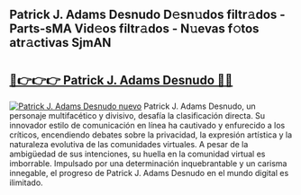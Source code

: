 ## Patrick J. Adams Desnudo D𝚎sn𝚞dos filtr𝚊dos - Parts-sMA Vid𝚎os filtr𝚊dos - N𝚞evas f𝚘tos atr𝚊ctivas SjmAN

# <h2><a href="http://mb8yxj.tromn.icu/?c=Patrick+J.+Adams+Desnudo">🔗👉👉👉 Patrick J. Adams Desnudo 🔗🔗</a></h2>

[![Patrick J. Adams Desnudo nuevo](https://i.imgur.com/pEAQMta.gif)](http://mb8yxj.tromn.icu/?c=Patrick+J.+Adams+Desnudo)
Patrick J. Adams Desnudo, un personaje multifacético y divisivo, desafía la clasificación directa. Su innovador estilo de comunicación en línea ha cautivado y enfurecido a los críticos, encendiendo debates sobre la privacidad, la expresión artística y la naturaleza evolutiva de las comunidades virtuales. A pesar de la ambigüedad de sus intenciones, su huella en la comunidad virtual es imborrable. Impulsado por una determinación inquebrantable y un carisma innegable, el progreso de Patrick J. Adams Desnudo en el mundo digital es ilimitado.
